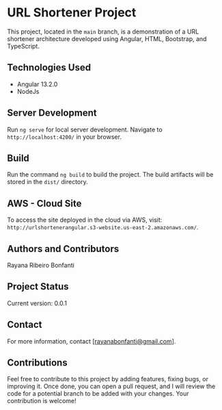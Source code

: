# URL Shortener Project

This project, located in the `main` branch, is a demonstration of a URL shortener architecture developed using Angular, HTML, Bootstrap, and TypeScript.

## Technologies Used

- Angular 13.2.0
- NodeJs

## Server Development

Run `ng serve` for local server development. Navigate to `http://localhost:4200/` in your browser.

## Build

Run the command `ng build` to build the project. The build artifacts will be stored in the `dist/` directory.

## AWS - Cloud Site

To access the site deployed in the cloud via AWS, visit: `http://urlshortenerangular.s3-website.us-east-2.amazonaws.com/`.

## Authors and Contributors

Rayana Ribeiro Bonfanti

## Project Status

Current version: 0.0.1

## Contact

For more information, contact [rayanabonfanti@gmail.com].

## Contributions

Feel free to contribute to this project by adding features, fixing bugs, or improving it. Once done, you can open a pull request, and I will review the code for a potential branch to be added with your changes. Your contribution is welcome!
